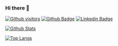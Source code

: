 ### Hi there 👋

[![Github visitors](https://visitor-badge.glitch.me/badge?page_id=patriciafelixx.visitor-badge)](https://github.com/patriciafelixx)
[![Github Badge](https://img.shields.io/badge/-Github-000?style=flat-square&logo=Github&logoColor=white&link=https://github.com/patriciafelixx)](https://github.com/patriciafelixx)
[![Linkedin Badge](https://img.shields.io/badge/-LinkedIn-blue?style=flat-square&logo=Linkedin&logoColor=white&link=https://www.linkedin.com/in/patriciafelixx/)](https://www.linkedin.com/in/patriciafelixx/)

[![Github Stats](https://github-readme-stats.vercel.app/api?username=patriciafelixx&hide=stars,issues&show_icons=true&theme=radical)](https://github.com/patriciafelixx)

[![Top Langs](https://github-readme-stats.vercel.app/api/top-langs/?username=patriciafelixx&layout=compact)](https://github.com/patriciafelixx/github-readme-stats)
